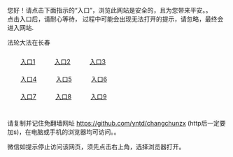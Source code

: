 您好！请点击下面指示的“入口”，浏览此网站是安全的，且为您带来平安。。 <br/>
点击入口后，请耐心等待， 过程中可能会出现无法打开的提示，请忽略，最终会进入网站. </br>

法轮大法在长春<br/>
<div style="padding:10px"><a style="margin:20px" target="_blank" href="https://dhnytsx5r4vq5.cloudfront.net/2Qpsp?vwdtz" id="ccLink1" rel="nofollow">入口1</a> <a target="_blank" style="margin:20px" href="https://d29n9cjgvsm850.cloudfront.net/2Qpsp?otcmcow" id="ccLink2" rel="nofollow">入口2</a> <a style="margin:20px" target="_blank" href="https://dgu7k0oviyfq2.cloudfront.net/2Qpsp?rqsvnud" id="ccLink3" rel="nofollow">入口3</a></div>

<div style="padding:10px" ><a style="margin:20px" target="_blank" href="https://dhnytsx5r4vq5.cloudfront.net/2Qpsp?vwdtz" id="ccLink4" rel="nofollow">入口4</a> <a style="margin:20px" href="https://d29n9cjgvsm850.cloudfront.net/2Qpsp?otcmcow" target="_blank" id="ccLink5" rel="nofollow">入口5</a> <a style="margin:20px" href="https://dgu7k0oviyfq2.cloudfront.net/2Qpsp?rqsvnud" target="_blank" id="ccLink6" rel="nofollow">入口6</a></div>

<div style="padding:10px"><a style="margin:20px" target="_blank" href="https://dhnytsx5r4vq5.cloudfront.net/2Qpsp?vwdtz" id="ccLink7" rel="nofollow">入口7</a> <a style="margin:20px" href="https://d29n9cjgvsm850.cloudfront.net/2Qpsp?otcmcow" target="_blank" id="ccLink8" rel="nofollow">入口8</a> <a style="margin:20px" target="_blank" href="https://dgu7k0oviyfq2.cloudfront.net/2Qpsp?rqsvnud" id="ccLink9" rel="nofollow">入口9</a></div>

<br/>



请复制并记住免翻墙网址 https://github.com/yntd/changchunzx (http后一定要加s)，在电脑或手机的浏览器均可访问。。<br/>

微信如提示停止访问该网页，须先点击右上角，选择浏览器打开。
